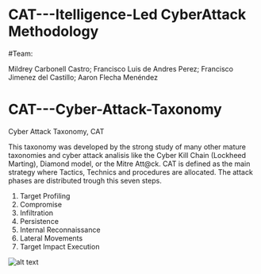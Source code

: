 # CAT---Itelligence-Led CyberAttack Methodology

#Team:

  Mildrey Carbonell Castro;
  Francisco Luis de Andres Perez;
  Francisco Jimenez del Castillo;
  Aaron Flecha Menéndez

# CAT---Cyber-Attack-Taxonomy
Cyber Attack Taxonomy, CAT

This taxonomy was developed by the strong study of many other mature taxonomies and cyber attack analisis like the Cyber Kill Chain (Lockheed Marting), Diamond model, or the Mitre Att@ck. 
CAT is defined as the main strategy where Tactics, Technics and procedures are allocated.
The attack phases are distributed trough this seven steps.

  1. Target Profiling
  2. Compromise
  3. Infiltration
  4. Persistence
  5. Internal Reconnaissance
  6. Lateral Movements
  7. Target Impact Execution

![alt text](https://github.com/fdeandres/CAT---Cyber-Attack-Taxonomy/blob/master/Images/CAT%20V1.0%20EN.jpg)
